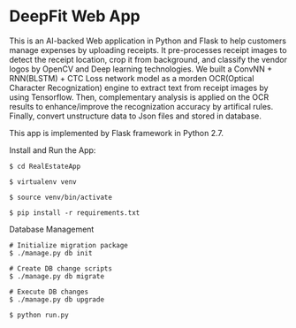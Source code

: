 DeepFit Web App
=========
This is an AI-backed Web application in Python and Flask to help customers manage expenses by uploading receipts.
It pre-processes receipt images to detect the receipt location, crop it from background, and classify the vendor logos by OpenCV and Deep learning technologies.
We built a ConvNN + RNN(BLSTM) + CTC Loss network model as a morden OCR(Optical Character Recognization) engine to extract text from receipt images by using Tensorflow.
Then, complementary analysis is applied on the OCR results to enhance/improve the recognization accuracy by artifical rules.
Finally, convert unstructure data to Json files and stored in database.

This app is implemented by Flask framework in Python 2.7.

Install and Run the App:

```
$ cd RealEstateApp

$ virtualenv venv

$ source venv/bin/activate

$ pip install -r requirements.txt
```

Database Management
```
# Initialize migration package
$ ./manage.py db init

# Create DB change scripts
$ ./manage.py db migrate

# Execute DB changes
$ ./manage.py db upgrade

$ python run.py

```
